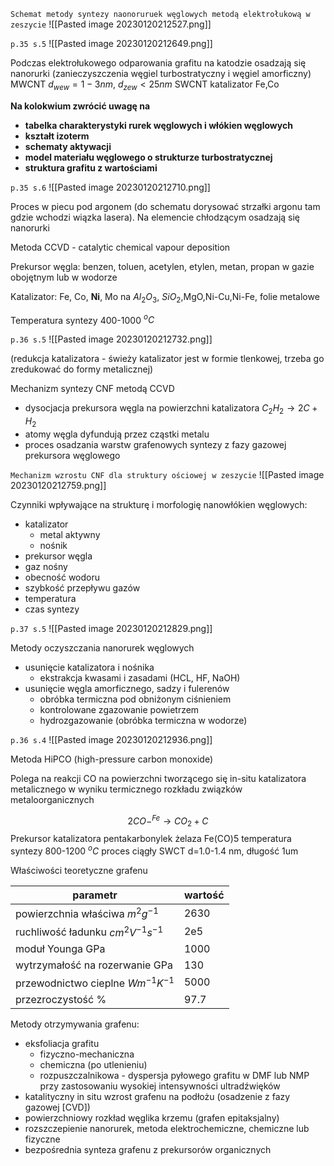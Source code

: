 `Schemat metody syntezy naonoruruek węglowych metodą elektrołukową w zeszycie`
![[Pasted image 20230120212527.png]]

`p.35 s.5`
![[Pasted image 20230120212649.png]]

Podczas elektrołukowego odparowania grafitu na katodzie osadzają się nanorurki (zanieczyszczenia węgiel turbostratyczny i węgiel amorficzny)
MWCNT $d_{wew}=1-3nm,\ d_{zew}<25nm$ 
SWCNT katalizator Fe,Co

**Na kolokwium zwrócić uwagę na**

- **tabelka charakterystyki rurek węglowych i włókien węglowych**
- **kształt izoterm**
- **schematy aktywacji**
- **model materiału węglowego o strukturze turbostratycznej**
- **struktura grafitu z wartościami**

`p.35 s.6`
![[Pasted image 20230120212710.png]]

Proces w piecu pod argonem (do schematu dorysować strzałki argonu tam gdzie wchodzi wiązka lasera). Na elemencie chłodzącym osadzają się nanorurki

Metoda CCVD - catalytic chemical vapour deposition

Prekursor węgla: benzen, toluen, acetylen, etylen, metan, propan w gazie obojętnym lub w wodorze

Katalizator: Fe, Co, **Ni**, Mo na $Al_2O_3$, $SiO_2$,MgO,Ni-Cu,Ni-Fe, folie metalowe

Temperatura syntezy 400-1000 $^oC$ 

`p.36 s.5`
![[Pasted image 20230120212732.png]]

(redukcja katalizatora - świeży katalizator jest w formie tlenkowej, trzeba go zredukować do formy metalicznej)

Mechanizm syntezy CNF metodą CCVD

- dysocjacja prekursora węgla na powierzchni katalizatora
  $C_2H_2 \rightarrow 2C +H_2$
- atomy węgla dyfundują przez cząstki metalu
- proces osadzania warstw grafenowych syntezy z fazy gazowej prekursora węglowego

`Mechanizm wzrostu CNF dla struktury ościowej w zeszycie`
![[Pasted image 20230120212759.png]]

Czynniki wpływające na strukturę i morfologię nanowłókien węglowych:

- katalizator
	- metal aktywny
	- nośnik
- prekursor węgla
- gaz nośny
- obecność wodoru
- szybkość przepływu gazów
- temperatura
- czas syntezy

`p.37 s.5`
![[Pasted image 20230120212829.png]]

Metody oczyszczania nanorurek węglowych

- usunięcie katalizatora i nośnika
	- ekstrakcja kwasami i zasadami (HCL, HF, NaOH)
- usunięcie węgla amorficznego, sadzy i fulerenów
	- obróbka termiczna pod obniżonym ciśnieniem
	- kontrolowane zgazowanie powietrzem
	- hydrozgazowanie (obróbka termiczna w wodorze)

`p.36 s.4`
![[Pasted image 20230120212936.png]]

Metoda HiPCO (high-pressure carbon monoxide)

Polega na reakcji CO na powierzchni tworzącego się in-situ katalizatora metalicznego w wyniku termicznego rozkładu związków metaloorganicznych

$$2CO -^{Fe}\rightarrow CO_2 +C$$
Prekursor katalizatora pentakarbonylek żelaza Fe(CO)5
temperatura syntezy 800-1200 $^oC$
proces ciągły
SWCT d=1.0-1.4 nm, długość 1um

Właściwości teoretyczne grafenu

|parametr| wartość|
|-|-|
|powierzchnia właściwa $m^2g^{-1}$| 2630|
|ruchliwość ładunku $cm^2V^{-1}s^{-1}$|2e5|
|moduł Younga GPa|1000|
|wytrzymałość na rozerwanie GPa| 130|
|przewodnictwo cieplne $Wm^{-1}K^{-1}$|5000|
|przezroczystość %| 97.7|

Metody otrzymywania grafenu:

- eksfoliacja grafitu
	- fizyczno-mechaniczna
	- chemiczna (po utlenieniu)
	- rozpuszczalnikowa - dyspersja pyłowego grafitu w DMF lub NMP przy zastosowaniu wysokiej intensywności ultradźwięków 
- katalityczny in situ wzrost grafenu na podłożu (osadzenie z fazy gazowej \[CVD\])
- powierzchniowy rozkład węglika krzemu (grafen epitaksjalny)
- rozszczepienie nanorurek, metoda elektrochemiczne, chemiczne lub fizyczne
- bezpośrednia synteza grafenu z prekursorów organicznych 
